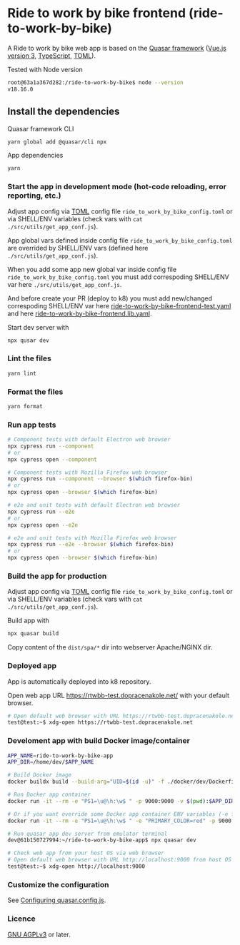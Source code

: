 # Ride to work by bike frontend (ride-to-work-by-bike)

A Ride to work by bike web app is based on the [Quasar framework](https://quasar.dev/)
([Vue.js version 3](https://vuejs.org/), [TypeScript](https://www.typescriptlang.org/),
[TOML](https://toml.io)).

Tested with Node version

```bash
root@63a1a367d282:/ride-to-work-by-bike$ node --version
v18.16.0
```

## Install the dependencies

Quasar framework CLI

```bash
yarn global add @quasar/cli npx
```

App dependencies

```bash
yarn
```

### Start the app in development mode (hot-code reloading, error reporting, etc.)

Adjust app config via [TOML](https://toml.io/en/) config file `ride_to_work_by_bike_config.toml` or
via SHELL/ENV variables (check vars with `cat ./src/utils/get_app_conf.js`).

App global vars defined inside config file `ride_to_work_by_bike_config.toml` are overrided
by SHELL/ENV vars (defined here `./src/utils/get_app_conf.js`).

When you add some app new global var inside config file `ride_to_work_by_bike_config.toml` you must
add correspoding SHELL/ENV var here `./src/utils/get_app_conf.js`.

And before create your PR (deploy to k8) you must add new/changed correspoding SHELL/ENV var here
[ride-to-work-by-bike-frontend-test.yaml](https://github.com/auto-mat/k8s/blob/master/manifests/config-maps/ride-to-work-by-bike-frontend-test.yaml#)
and here [ride-to-work-by-bike-frontend.lib.yaml](https://github.com/auto-mat/k8s/blob/master/manifests/ytt/lib/ride-to-work-by-bike-frontend.lib.yaml).

Start dev server with

```bash
npx qusar dev
```

### Lint the files

```bash
yarn lint
```

### Format the files

```bash
yarn format
```

### Run app tests

```bash
# Component tests with default Electron web browser
npx cypress run --component
# or
npx cypress open --component

# Component tests with Mozilla Firefox web browser
npx cypress run --component --browser $(which firefox-bin)
# or
npx cypress open --browser $(which firefox-bin)

# e2e and unit tests with default Electron web browser
npx cypress run --e2e
# or
npx cypress open --e2e

# e2e and unit tests with Mozilla Firefox web browser
npx cypress run --e2e --browser $(which firefox-bin)
# or
npx cypress open --browser $(which firefox-bin)

```

### Build the app for production

Adjust app config via [TOML](https://toml.io/en/) config file `ride_to_work_by_bike_config.toml` or
via SHELL/ENV variables (check vars with `cat ./src/utils/get_app_conf.js`).

Build app with

```bash
npx quasar build
```

Copy content of the `dist/spa/*` dir into webserver Apache/NGINX dir.

### Deployed app

App is automatically deployed into k8 repository.

Open web app URL https://rtwbb-test.dopracenakole.net/ with your default browser.

```bash
# Open default web browser with URL https://rtwbb-test.dopracenakole.net/ from emulator terminal
test@test:~$ xdg-open https://rtwbb-test.dopracenakole.net
```

### Develoment app with build Docker image/container

```bash
APP_NAME=ride-to-work-by-bike-app
APP_DIR=/home/dev/$APP_NAME

# Build Docker image
docker buildx build --build-arg="UID=$(id -u)" -f ./docker/dev/Dockerfile .

# Run Docker app container
docker run -it --rm -e "PS1=\u@\h:\w$ " -p 9000:9000 -v $(pwd):$APP_DIR --name $APP_NAME <YOUR_BUILDED_DOCKER_IMAGE_ID>

# Or if you want override some Docker app container ENV variables (-e flag)
docker run -it --rm -e "PS1=\u@\h:\w$ " -e "PRIMARY_COLOR=red" -p 9000:9000 -v $(pwd):$APP_DIR --name $APP_NAME <YOUR_BUILDED_DOCKER_IMAGE_ID>

# Run quasar app dev server from emulator terminal
dev@61b150727994:~/ride-to-work-by-bike-app$ npx quasar dev

# Check web app from your host OS via web browser
# Open default web browser with URL http://localhost:9000 from host OS emulator terminal
test@test:~$ xdg-open http://localhost:9000
```

### Customize the configuration

See [Configuring quasar.config.js](https://v2.quasar.dev/quasar-cli-vite/quasar-config-js).

### Licence

[GNU AGPLv3](https://www.gnu.org/licenses/agpl-3.0.en.html) or later.
